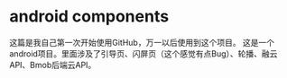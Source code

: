 # android components
这篇是我自己第一次开始使用GitHub，万一以后使用到这个项目。
这是一个android项目。里面涉及了引导页、闪屏页（这个感觉有点Bug）、轮播、融云API、Bmob后端云API。
